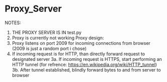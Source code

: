 # Proxy_Server
NOTES:
1. THE PROXY SERVER IS IN test.py
2. Proxy is currently not working 
Proxy design:
1. Proxy listens on port 2009 for incoming connections from browser (2009 is just a random port i chose)
2. If incoming request is for HTTP, than directly forward request to designated server
3a. If incoming request is HTTPS, start performing an HTTP tunnel (for refrence: https://en.wikipedia.org/wiki/HTTP_tunnel)
3b. After tunnel established, blindly forward bytes to and from server to browser
